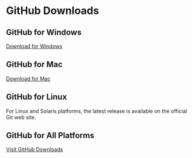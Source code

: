 # GitHub Downloads

## GitHub for Windows
[Download for Windows](https://windows.github.com)

## GitHub for Mac
[Download for Mac](https://mac.github.com)

## GitHub for Linux
For Linux and Solaris platforms, the latest release is available on
the official Git web site.

## GitHub for All Platforms
[Visit GitHub Downloads](http://git-scm.com)

